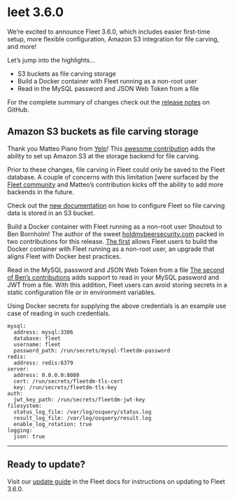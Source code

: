 # leet 3.6.0

We’re excited to announce Fleet 3.6.0, which includes easier first-time setup, more flexible configuration, Amazon S3 integration for file carving, and more!

Let’s jump into the highlights…

- S3 buckets as file carving storage
- Build a Docker container with Fleet running as a non-root user
- Read in the MySQL password and JSON Web Token from a file

For the complete summary of changes check out the [release notes](https://github.com/fleetdm/fleet/releases/tag/3.6.0) on GitHub.

## Amazon S3 buckets as file carving storage

Thank you Matteo Piano from [Yelp](https://medium.com/u/469a0b267942?source=post_page-----53abbb94df6a--------------------------------)! This [awesome contribution](https://github.com/fleetdm/fleet/pull/126) adds the ability to set up Amazon S3 at the storage backend for file carving.

Prior to these changes, file carving in Fleet could only be saved to the Fleet database. A couple of concerns with this limitation [were surfaced by the [Fleet community](https://github.com/fleetdm/fleet/issues/111) and Matteo’s contribution kicks off the ability to add more backends in the future.

Check out the [new documentation](https://github.com/fleetdm/fleet/blob/master/docs/3-Deployment/2-Configuration.md#s3-file-carving-backend) on how to configure Fleet so file carving data is stored in an S3 bucket.

Build a Docker container with Fleet running as a non-root user
Shoutout to Ben Bornholm! The author of the sweet [holdmybeersecurity.com](https://holdmybeersecurity.com/) packed in two contributions for this release. [The first](https://holdmybeersecurity.com/) allows Fleet users to build the Docker container with Fleet running as a non-root user, an upgrade that aligns Fleet with Docker best practices.

Read in the MySQL password and JSON Web Token from a file
[The second of Ben’s contributions](https://github.com/fleetdm/fleet/pull/141) adds support to read in your MySQL password and JWT from a file. With this addition, Fleet users can avoid storing secrets in a static configuration file or in environment variables.

Using Docker secrets for supplying the above credentials is an example use case of reading in such credentials.

```
mysql:
  address: mysql:3306  
  database: fleet
  username: fleet
  password_path: /run/secrets/mysql-fleetdm-password
redis:
  address: redis:6379
server:
  address: 0.0.0.0:8080
  cert: /run/secrets/fleetdm-tls-cert
  key: /run/secrets/fleetdm-tls-key
auth:
  jwt_key_path: /run/secrets/fleetdm-jwt-key
filesystem:
  status_log_file: /var/log/osquery/status.log
  result_log_file: /var/log/osquery/result.log
  enable_log_rotation: true
logging:
  json: true
```
---

## Ready to update?

Visit our [update guide](https://fleetdm.com/docs/using-fleet/updating-fleet) in the Fleet docs for instructions on updating to Fleet 3.6.0.

<meta name="category" value="releases">
<meta name="authorFullName" value="Noah Talerman">
<meta name="authorGitHubUsername" value="noahtalerman">
<meta name="publishedOn" value="2021-01-09">
<meta name="articleTitle" value="Fleet 3.6.0">
<meta name="articleImageUrl" value="../website/assets/images/articles/fleet-3.6.0-1600x900@2x.jpg">